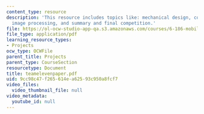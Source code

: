 ```yaml
---
content_type: resource
description: 'This resource includes topics like: mechanical design, control system,
  image processing, and summary and final competition.'
file: https://ol-ocw-studio-app-qa.s3.amazonaws.com/courses/6-186-mobile-autonomous-systems-laboratory-january-iap-2005/9cc98c47f265614ea62593c950a8fcf7_teamelevenpaper.pdf
file_type: application/pdf
learning_resource_types:
- Projects
ocw_type: OCWFile
parent_title: Projects
parent_type: CourseSection
resourcetype: Document
title: teamelevenpaper.pdf
uid: 9cc98c47-f265-614e-a625-93c950a8fcf7
video_files:
  video_thumbnail_file: null
video_metadata:
  youtube_id: null
---
```

